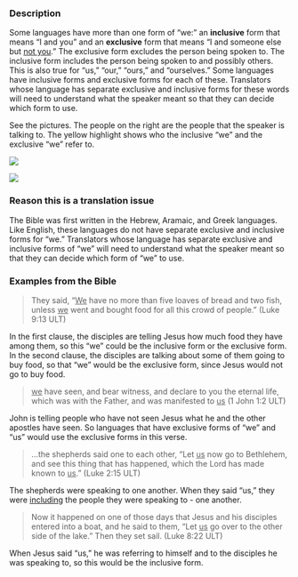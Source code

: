 

### Description

Some languages have more than one form of “we:” an **inclusive** form that means “I and you” and an **exclusive** form that means “I and someone else but <u>not you</u>.” The exclusive form excludes the person being spoken to. The inclusive form includes the person being spoken to and possibly others. This is also true for “us,” “our,” “ours,” and “ourselves.” Some languages have inclusive forms and exclusive forms for each of these. Translators whose language has separate exclusive and inclusive forms for these words will need to understand what the speaker meant so that they can decide which form to use.

See the pictures. The people on the right are the people that the speaker is talking to. The yellow highlight shows who the inclusive “we” and the exclusive “we” refer to.

![](https://cdn.door43.org/ta/jpg/vocabulary/we_us_inclusive.jpg)

![](https://cdn.door43.org/ta/jpg/vocabulary/we_us_exclusive.jpg)

### Reason this is a translation issue

The Bible was first written in the Hebrew, Aramaic, and Greek languages. Like English, these languages do not have separate exclusive and inclusive forms for “we.” Translators whose language has separate exclusive and inclusive forms of “we” will need to understand what the speaker meant so that they can decide which form of “we” to use.

### Examples from the Bible

> They said, “<u>We</u> have no more than five loaves of bread and two fish, unless <u>we</u> went and bought food for all this crowd of people.” (Luke 9:13 ULT)

In the first clause, the disciples are telling Jesus how much food they have among them, so this “we” could be the inclusive form or the exclusive form. In the second clause, the disciples are talking about some of them going to buy food, so that “we” would be the exclusive form, since Jesus would not go to buy food.

> <u>we</u> have seen, and bear witness, and declare to you the eternal life, which was with the Father, and was manifested to <u>us</u> (1 John 1:2 ULT)

John is telling people who have not seen Jesus what he and the other apostles have seen. So languages that have exclusive forms of “we” and “us” would use the exclusive forms in this verse.

> …the shepherds said one to each other, “Let <u>us</u> now go to Bethlehem, and see this thing that has happened, which the Lord has made known to <u>us</u>.” (Luke 2:15 ULT)

The shepherds were speaking to one another. When they said “us,” they were <u>including</u> the people they were speaking to - one another.

> Now it happened on one of those days that Jesus and his disciples entered into a boat, and he said to them, “Let <u>us</u> go over to the other side of the lake.” Then they set sail. (Luke 8:22 ULT)

When Jesus said “us,” he was referring to himself and to the disciples he was speaking to, so this would be the inclusive form.
